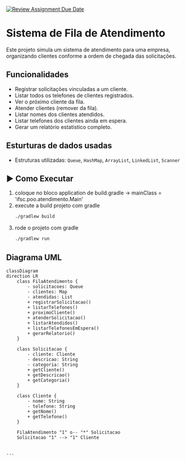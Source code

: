 [![Review Assignment Due Date](https://classroom.github.com/assets/deadline-readme-button-22041afd0340ce965d47ae6ef1cefeee28c7c493a6346c4f15d667ab976d596c.svg)](https://classroom.github.com/a/DaO0-MBc)

# Sistema de Fila de Atendimento

Este projeto simula um sistema de atendimento para uma empresa, organizando clientes conforme a ordem de chegada das solicitações.

## Funcionalidades

- Registrar solicitações vinculadas a um cliente.
- Listar todos os telefones de clientes registrados.
- Ver o próximo cliente da fila.
- Atender clientes (remover da fila).
- Listar nomes dos clientes atendidos.
- Listar telefones dos clientes ainda em espera.
- Gerar um relatório estatístico completo.

## Esturturas de dados usadas

- Estruturas utilizadas: `Queue`, `HashMap`, `ArrayList`, `LinkedList`, `Scanner`

## ▶️ Como Executar

1. coloque no bloco application de build.gradle -> mainClass = 'ifsc.poo.atendimento.Main'
2. execute a build projeto com gradle
   ```bash
   ./gradlew build
3. rode o projeto com gradle
   ```bash
   ./gradlew run

## Diagrama UML

```mermaid
classDiagram
direction LR
    class FilaAtendimento {
	    - solicitacoes: Queue
	    - clientes: Map
	    - atendidas: List
	    + registrarSolicitacao()
	    + listarTelefones()
	    + proximoCliente()
	    + atenderSolicitacao()
	    + listarAtendidos()
	    + listarTelefonesEmEspera()
	    + gerarRelatorio()
    }

    class Solicitacao {
	    - cliente: Cliente
	    - descricao: String
	    - categoria: String
	    + getCliente()
	    + getDescricao()
	    + getCategoria()
    }

    class Cliente {
	    - nome: String
	    - telefone: String
	    + getNome()
	    + getTelefone()
    }

    FilaAtendimento "1" o-- "*" Solicitacao
    Solicitacao "1" --> "1" Cliente


...
